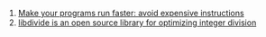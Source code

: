  1. [Make your programs run faster: avoid expensive instructions](https://johnysswlab.com/make-your-programs-run-faster-avoid-expensive-instructions/)
 2. [libdivide is an open source library for optimizing integer division](https://libdivide.com)
